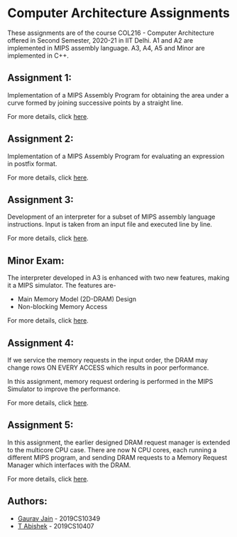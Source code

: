 # Computer Architecture Assignments
These assignments are of the course COL216 - Computer Architecture offered in Second Semester, 2020-21 in IIT Delhi. A1 and A2 are implemented in MIPS assembly language. A3, A4, A5 and Minor are implemented in C++.

## Assignment 1:
Implementation of a MIPS Assembly Program for obtaining the area under a curve formed by joining successive points by a straight line.

For more details, click [here](A1/README.md).

## Assignment 2:
Implementation of a MIPS Assembly Program for evaluating an expression in postfix format.

For more details, click [here](A2/README.md).
## Assignment 3:
Development of an interpreter for a subset of MIPS assembly language instructions. Input is taken from an input file and executed line by line.

For more details, click [here](A3/README.md).

## Minor Exam:
The interpreter developed in A3 is enhanced with two new features, making it a MIPS simulator. The features are-

* Main Memory Model (2D-DRAM) Design
* Non-blocking Memory Access

For more details, click [here](Minor/README.md).

## Assignment 4:
If we service the memory requests in the input order, the DRAM may change rows ON EVERY ACCESS which results in poor performance. 

In this assignment, memory request ordering is performed in the MIPS Simulator to improve the performance.

For more details, click [here](A4/README.md).

## Assignment 5:
In this assignment, the earlier designed DRAM request manager is extended to the multicore CPU case. There are now N CPU cores, each running a different MIPS program,
and sending DRAM requests to a Memory Request Manager which interfaces with the DRAM.

For more details, click [here](A5/README.md).


## Authors:
* [Gaurav Jain](https://github.com/GAURAV-28)   -   2019CS10349
* [T Abishek](https://github.com/abishek2188)   -   2019CS10407

